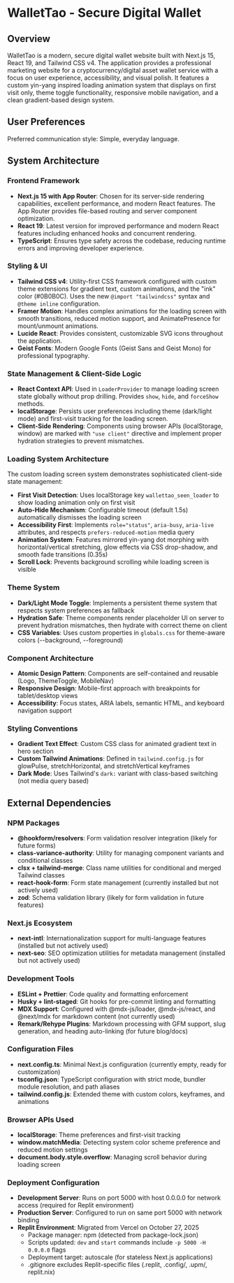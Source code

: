 # WalletTao - Secure Digital Wallet

## Overview

WalletTao is a modern, secure digital wallet website built with Next.js 15, React 19, and Tailwind CSS v4. The application provides a professional marketing website for a cryptocurrency/digital asset wallet service with a focus on user experience, accessibility, and visual polish. It features a custom yin-yang inspired loading animation system that displays on first visit only, theme toggle functionality, responsive mobile navigation, and a clean gradient-based design system.

## User Preferences

Preferred communication style: Simple, everyday language.

## System Architecture

### Frontend Framework
- **Next.js 15 with App Router**: Chosen for its server-side rendering capabilities, excellent performance, and modern React features. The App Router provides file-based routing and server component optimization.
- **React 19**: Latest version for improved performance and modern React features including enhanced hooks and concurrent rendering.
- **TypeScript**: Ensures type safety across the codebase, reducing runtime errors and improving developer experience.

### Styling & UI
- **Tailwind CSS v4**: Utility-first CSS framework configured with custom theme extensions for gradient text, custom animations, and the "ink" color (#0B0B0C). Uses the new `@import "tailwindcss"` syntax and `@theme inline` configuration.
- **Framer Motion**: Handles complex animations for the loading screen with smooth transitions, reduced motion support, and AnimatePresence for mount/unmount animations.
- **Lucide React**: Provides consistent, customizable SVG icons throughout the application.
- **Geist Fonts**: Modern Google Fonts (Geist Sans and Geist Mono) for professional typography.

### State Management & Client-Side Logic
- **React Context API**: Used in `LoaderProvider` to manage loading screen state globally without prop drilling. Provides `show`, `hide`, and `forceShow` methods.
- **localStorage**: Persists user preferences including theme (dark/light mode) and first-visit tracking for the loading screen.
- **Client-Side Rendering**: Components using browser APIs (localStorage, window) are marked with `"use client"` directive and implement proper hydration strategies to prevent mismatches.

### Loading System Architecture
The custom loading screen system demonstrates sophisticated client-side state management:
- **First Visit Detection**: Uses localStorage key `wallettao_seen_loader` to show loading animation only on first visit
- **Auto-Hide Mechanism**: Configurable timeout (default 1.5s) automatically dismisses the loading screen
- **Accessibility First**: Implements `role="status"`, `aria-busy`, `aria-live` attributes, and respects `prefers-reduced-motion` media query
- **Animation System**: Features mirrored yin-yang dot morphing with horizontal/vertical stretching, glow effects via CSS drop-shadow, and smooth fade transitions (0.35s)
- **Scroll Lock**: Prevents background scrolling while loading screen is visible

### Theme System
- **Dark/Light Mode Toggle**: Implements a persistent theme system that respects system preferences as fallback
- **Hydration Safe**: Theme components render placeholder UI on server to prevent hydration mismatches, then hydrate with correct theme on client
- **CSS Variables**: Uses custom properties in `globals.css` for theme-aware colors (--background, --foreground)

### Component Architecture
- **Atomic Design Pattern**: Components are self-contained and reusable (Logo, ThemeToggle, MobileNav)
- **Responsive Design**: Mobile-first approach with breakpoints for tablet/desktop views
- **Accessibility**: Focus states, ARIA labels, semantic HTML, and keyboard navigation support

### Styling Conventions
- **Gradient Text Effect**: Custom CSS class for animated gradient text in hero section
- **Custom Tailwind Animations**: Defined in `tailwind.config.js` for glowPulse, stretchHorizontal, and stretchVertical keyframes
- **Dark Mode**: Uses Tailwind's `dark:` variant with class-based switching (not media query based)

## External Dependencies

### NPM Packages
- **@hookform/resolvers**: Form validation resolver integration (likely for future forms)
- **class-variance-authority**: Utility for managing component variants and conditional classes
- **clsx + tailwind-merge**: Class name utilities for conditional and merged Tailwind classes
- **react-hook-form**: Form state management (currently installed but not actively used)
- **zod**: Schema validation library (likely for form validation in future features)

### Next.js Ecosystem
- **next-intl**: Internationalization support for multi-language features (installed but not actively used)
- **next-seo**: SEO optimization utilities for metadata management (installed but not actively used)

### Development Tools
- **ESLint + Prettier**: Code quality and formatting enforcement
- **Husky + lint-staged**: Git hooks for pre-commit linting and formatting
- **MDX Support**: Configured with @mdx-js/loader, @mdx-js/react, and @next/mdx for markdown content (not currently used)
- **Remark/Rehype Plugins**: Markdown processing with GFM support, slug generation, and heading auto-linking (for future blog/docs)

### Configuration Files
- **next.config.ts**: Minimal Next.js configuration (currently empty, ready for customization)
- **tsconfig.json**: TypeScript configuration with strict mode, bundler module resolution, and path aliases
- **tailwind.config.js**: Extended theme with custom colors, keyframes, and animations

### Browser APIs Used
- **localStorage**: Theme preferences and first-visit tracking
- **window.matchMedia**: Detecting system color scheme preference and reduced motion settings
- **document.body.style.overflow**: Managing scroll behavior during loading screen

### Deployment Configuration
- **Development Server**: Runs on port 5000 with host 0.0.0.0 for network access (required for Replit environment)
- **Production Server**: Configured to run on same port 5000 with network binding
- **Replit Environment**: Migrated from Vercel on October 27, 2025
  - Package manager: npm (detected from package-lock.json)
  - Scripts updated: `dev` and `start` commands include `-p 5000 -H 0.0.0.0` flags
  - Deployment target: autoscale (for stateless Next.js applications)
  - .gitignore excludes Replit-specific files (.replit, .config/, .upm/, replit.nix)